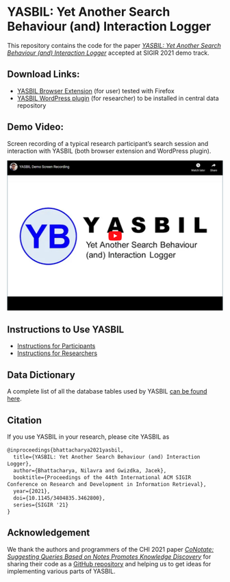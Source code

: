 # YASBIL: Yet Another Search Behaviour (and) Interaction Logger
This repository contains the code for the paper [_YASBIL: Yet Another Search Behaviour (and) Interaction Logger_](https://doi.org/10.1145/3404835.3462800) accepted at SIGIR 2021 demo track.



## Download Links:
* [YASBIL Browser Extension](https://github.com/yasbil/yasbil/raw/main/yasbil-extn-2.0.0.xpi) (for user) tested with Firefox
* [YASBIL WordPress plugin](https://github.com/yasbil/yasbil/raw/main/yasbil-wp-2.0.0.zip) (for researcher) to be installed in central data repository

## Demo Video:
Screen recording of a typical research participant’s search session and
interaction with YASBIL (both browser extension and WordPress plugin).

[![YouTube Video: YASBIL Demo Screen Recording](./resources/yasbil-youtube-thumbnail.png)](http://www.youtube.com/watch?v=-sxQ2Xh_EPo "YASBIL Demo Screen Recording")

## Instructions to Use YASBIL
* [Instructions for Participants](./docs/instructions-participant.md)
* [Instructions for Researchers](./docs/instructions-researcher.md)

## Data Dictionary
A complete list of all the database tables used by YASBIL [can be found here](./docs/data-dictionary.md).




## Citation
If you use YASBIL in your research, please cite YASBIL as
```
@inproceedings{bhattacharya2021yasbil,
  title={YASBIL: Yet Another Search Behaviour (and) Interaction Logger},
  author={Bhattacharya, Nilavra and Gwizdka, Jacek},
  booktitle={Proceedings of the 44th International ACM SIGIR Conference on Research and Development in Information Retrieval},
  year={2021},
  doi={10.1145/3404835.3462800},
  series={SIGIR '21}
}
```

## Acknowledgement
We thank the authors and programmers of the CHI 2021 paper [_CoNotate: Suggesting Queries Based on Notes Promotes Knowledge Discovery_](https://dl.acm.org/doi/10.1145/3411764.3445618) for sharing their code as a [GitHub repository](https://github.com/creativecolab/CHI2021-CoNotate) and helping us to get ideas for implementing various parts of YASBIL.